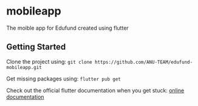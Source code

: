 # mobileapp
The moible app for Edufund created using flutter

## Getting Started

Clone the project using: ```git clone https://github.com/ANU-TEAM/edufund-mobileapp.git```

Get missing packages using: ```flutter pub get```


Check out the official flutter documentation when you get stuck:
[online documentation](https://flutter.dev/docs)
